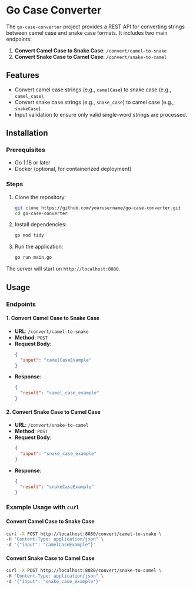 # Go Case Converter

The `go-case-converter` project provides a REST API for converting strings between camel case and snake case formats. It includes two main endpoints:

1. **Convert Camel Case to Snake Case**: `/convert/camel-to-snake`
2. **Convert Snake Case to Camel Case**: `/convert/snake-to-camel`

## Features

- Convert camel case strings (e.g., `camelCase`) to snake case (e.g., `camel_case`).
- Convert snake case strings (e.g., `snake_case`) to camel case (e.g., `snakeCase`).
- Input validation to ensure only valid single-word strings are processed.

## Installation

### Prerequisites

- Go 1.18 or later
- Docker (optional, for containerized deployment)

### Steps

1. Clone the repository:
   ```bash
   git clone https://github.com/yourusername/go-case-converter.git
   cd go-case-converter
   ```

2. Install dependencies:
   ```bash
   go mod tidy
   ```

3. Run the application:
   ```bash
   go run main.go
   ```

The server will start on `http://localhost:8080`.

## Usage

### Endpoints

#### 1. Convert Camel Case to Snake Case
- **URL**: `/convert/camel-to-snake`
- **Method**: `POST`
- **Request Body**:
  ```json
  {
    "input": "camelCaseExample"
  }
  ```
- **Response**:
  ```json
  {
    "result": "camel_case_example"
  }
  ```

#### 2. Convert Snake Case to Camel Case
- **URL**: `/convert/snake-to-camel`
- **Method**: `POST`
- **Request Body**:
  ```json
  {
    "input": "snake_case_example"
  }
  ```
- **Response**:
  ```json
  {
    "result": "snakeCaseExample"
  }
  ```

### Example Usage with `curl`

#### Convert Camel Case to Snake Case
```bash
curl -X POST http://localhost:8080/convert/camel-to-snake \
-H "Content-Type: application/json" \
-d '{"input": "camelCaseExample"}'
```

#### Convert Snake Case to Camel Case
```bash
curl -X POST http://localhost:8080/convert/snake-to-camel \
-H "Content-Type: application/json" \
-d '{"input": "snake_case_example"}'
```
